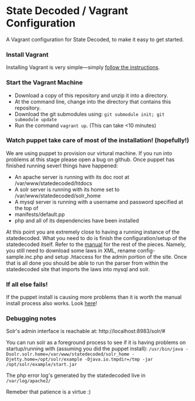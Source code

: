 # State Decoded  / Vagrant Configuration

A Vagrant configuration for State Decoded, to make it easy to get started.

### Install Vagrant

Installing Vagrant is very simple—simply [follow the instructions](http://docs.vagrantup.com/v2/installation/).

### Start the Vagrant Machine

* Download a copy of this repository and unzip it into a directory.
* At the command line, change into the directory that contains this repository.
* Download the git submodules using: `git submodule init; git submodule update`
* Run the command `vagrant up`. (This can take <10 minutes)

### Watch puppet take care of most of the installation! (hopefully!)
We are using puppet to provision our virtural machine. If you run into problems
at this stage please open a bug on github. Once puppet has finished running
severl things have happened:

* An apache server is running with its doc root at /var/www/statedecoded/htdocs
* A solr server is running with its home set to /var/www/statedecoded/solr_home
* A mysql server is running with a username and password specified at the top of
* manifests/default.pp
* php and all of its dependencies have been installed

At this point you are extremely close to having a running instance of the
statedecoded. What you need to do is finish the
configuration/setup of the statedecoded itself. Refer to the [manual](http://statedecoded.github.io/documentation/installation.html#basic-configuration) for the
rest of the pieces. Namely, you still need to download some laws in XML, rename
config-sample.inc.php and
setup .htaccess for the admin portion of the site. Once that is all done you should
be able to run the parser from within the statedecoded site that imports the laws into mysql and solr.


### If all else fails!

If the puppet install is causing more problems than it is worth the manual
install process also works. Look [here](http://statedecoded.github.io/documentation/installation.html#basic-configuration)!


### Debugging notes

Solr's admin interface is reachable at:
http://localhost:8983/solr/#

You can run solr as a foreground process to see if it is having problems on
startup/running with (assuming you did the puppet install):
`/usr/bin/java -Dsolr.solr.home=/var/www/statedecoded/solr_home
-Djetty.home=/opt/solr/example -Djava.io.tmpdir=/tmp -jar
/opt/solr/example/start.jar`

The php error log's generated by the statedecoded live in `/var/log/apache2/`

Remeber that patience is a virtue :)
